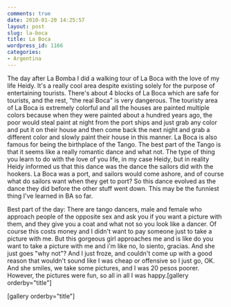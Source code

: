 ```yaml
---
comments: true
date: 2010-01-20 14:25:57
layout: post
slug: la-boca
title: La Boca
wordpress_id: 1166
categories:
- Argentina
---
```


The day after La Bomba I did a walking tour of La Boca with the love of my life Heidy.  It's a really cool area despite existing solely for the purpose of entertaining tourists.  There's about 4 blocks of La Boca which are safe for tourists, and the rest, "the real Boca" is very dangerous.  The touristy area of La Boca is extremely colorful and all the houses are painted multiple colors because when they were painted about a hundred years ago, the poor would steal paint at night from the port ships and just grab any color and put it on their house and then come back the next night and grab a different color and slowly paint their house in this manner.  La Boca is also famous for being the birthplace of the Tango.  The best part of the Tango is that it seems like a really romantic dance and what not.  The type of thing you learn to do with the love of you life, in my case Heidy, but in reality Heidy informed us that this dance was the dance the sailors did with the hookers.  La Boca was a port, and sailors would come ashore, and of course what do sailors want when they get to port?  So this dance evolved as the dance they did before the other stuff went down.  This may be the funniest thing I've learned in BA so far.

Best part of the day:  There are tango dancers, male and female who approach people of the opposite sex and ask you if you want a picture with them, and they give you a coat and what not so you look like a dancer.  Of course this costs money and I didn't want to pay someone just to take a picture with me.  But this gorgeous girl approaches me and is like do you want to take a picture with me and i'm like no, lo siento, gracias.  And she just goes "why not"? And I just froze, and couldn't come up with a good reason that wouldn't sound like I was cheap or offensive so I just go, OK.  And she smiles, we take some pictures, and I was 20 pesos poorer.  However, the pictures were fun, so all in all I was happy.[gallery orderby="title"]

[gallery orderby="title"]
